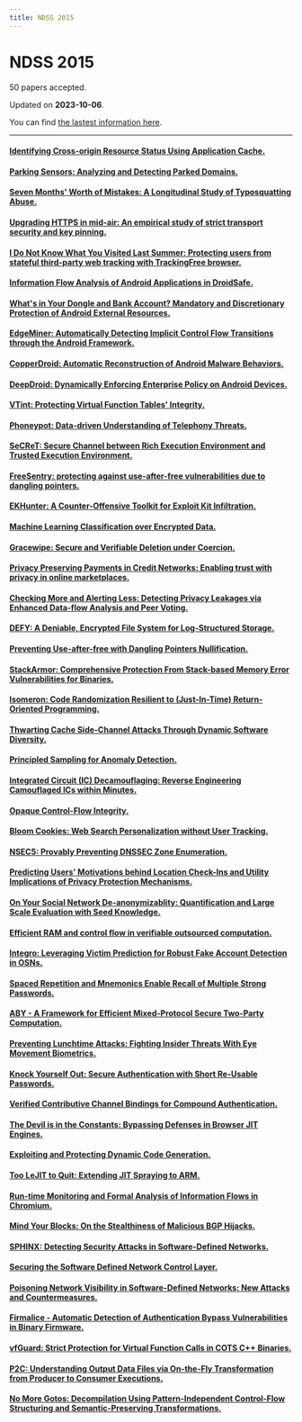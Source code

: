 ```yaml
---
title: NDSS 2015
---
```


# NDSS 2015

50 papers accepted.

Updated on **2023-10-06**.



You can find [the lastest information here](https://dblp.org/db/conf/ndss/ndss2015.html).

---

#### [Identifying Cross-origin Resource Status Using Application Cache.](https://www.ndss-symposium.org/ndss2015/identifying-cross-origin-resource-status-using-application-cache)

#### [Parking Sensors: Analyzing and Detecting Parked Domains.](https://www.ndss-symposium.org/ndss2015/parking-sensors-analyzing-and-detecting-parked-domains)

#### [Seven Months' Worth of Mistakes: A Longitudinal Study of Typosquatting Abuse.](https://www.ndss-symposium.org/ndss2015/seven-months-worth-mistakes-longitudinal-study-typosquatting-abuse)

#### [Upgrading HTTPS in mid-air: An empirical study of strict transport security and key pinning.](https://www.ndss-symposium.org/ndss2015/upgrading-https-mid-air-empirical-study-strict-transport-security-and-key-pinning)

#### [I Do Not Know What You Visited Last Summer: Protecting users from stateful third-party web tracking with TrackingFree browser.](https://www.ndss-symposium.org/ndss2015/i-do-not-know-what-you-visited-last-summer-protecting-users-third-party-web-tracking)

#### [Information Flow Analysis of Android Applications in DroidSafe.](https://www.ndss-symposium.org/ndss2015/information-flow-analysis-android-applications-droidsafe)

#### [What's in Your Dongle and Bank Account? Mandatory and Discretionary Protection of Android External Resources.](https://www.ndss-symposium.org/ndss2015/whats-your-dongle-and-bank-account-mandatory-and-discretionary-protection-android-external)

#### [EdgeMiner: Automatically Detecting Implicit Control Flow Transitions through the Android Framework.](https://www.ndss-symposium.org/ndss2015/edgeminer-automatically-detecting-implicit-control-flow-transitions-through-android-framework)

#### [CopperDroid: Automatic Reconstruction of Android Malware Behaviors.](https://www.ndss-symposium.org/ndss2015/copperdroid-automatic-reconstruction-android-malware-behaviors)

#### [DeepDroid: Dynamically Enforcing Enterprise Policy on Android Devices.](https://www.ndss-symposium.org/ndss2015/deepdroid-dynamically-enforcing-enterprise-policy-android-devices)

#### [VTint: Protecting Virtual Function Tables' Integrity.](https://www.ndss-symposium.org/ndss2015/vtint-protecting-virtual-function-tables-integrity)

#### [Phoneypot: Data-driven Understanding of Telephony Threats.](https://www.ndss-symposium.org/ndss2015/phoneypot-data-driven-understanding-telephony-threats)

#### [SeCReT: Secure Channel between Rich Execution Environment and Trusted Execution Environment.](https://www.ndss-symposium.org/ndss2015/secret-secure-channel-between-rich-execution-environment-and-trusted-execution-environment)

#### [FreeSentry: protecting against use-after-free vulnerabilities due to dangling pointers.](https://www.ndss-symposium.org/ndss2015/freesentry-protecting-against-use-after-free-vulnerabilities-due-dangling-pointers)

#### [EKHunter: A Counter-Offensive Toolkit for Exploit Kit Infiltration.](https://www.ndss-symposium.org/ndss2015/ekhunter-counter-offensive-toolkit-exploit-kit-infiltration)

#### [Machine Learning Classification over Encrypted Data.](https://www.ndss-symposium.org/ndss2015/machine-learning-classification-over-encrypted-data)

#### [Gracewipe: Secure and Verifiable Deletion under Coercion.](https://www.ndss-symposium.org/ndss2015/gracewipe-secure-and-verifiable-deletion-under-coercion)

#### [Privacy Preserving Payments in Credit Networks: Enabling trust with privacy in online marketplaces.](https://www.ndss-symposium.org/ndss2015/privacy-preserving-payments-credit-networks-enabling-trust-privacy-online-marketplaces)

#### [Checking More and Alerting Less: Detecting Privacy Leakages via Enhanced Data-flow Analysis and Peer Voting.](https://www.ndss-symposium.org/ndss2015/checking-more-and-alerting-less-detecting-privacy-leakages-enhanced-data-flow-analysis-and-peer)

#### [DEFY: A Deniable, Encrypted File System for Log-Structured Storage.](https://www.ndss-symposium.org/ndss2015/defy-deniable-encrypted-file-system-log-structured-storage)

#### [Preventing Use-after-free with Dangling Pointers Nullification.](https://www.ndss-symposium.org/ndss2015/preventing-use-after-free-dangling-pointers-nullification)

#### [StackArmor: Comprehensive Protection From Stack-based Memory Error Vulnerabilities for Binaries.](https://www.ndss-symposium.org/ndss2015/stackarmor-comprehensive-protection-stack-based-memory-error-vulnerabilities-binaries)

#### [Isomeron: Code Randomization Resilient to (Just-In-Time) Return-Oriented Programming.](https://www.ndss-symposium.org/ndss2015/isomeron-code-randomization-resilient-just-time-return-oriented-programming)

#### [Thwarting Cache Side-Channel Attacks Through Dynamic Software Diversity.](https://www.ndss-symposium.org/ndss2015/thwarting-cache-side-channel-attacks-through-dynamic-software-diversity)

#### [Principled Sampling for Anomaly Detection.](https://www.ndss-symposium.org/ndss2015/principled-sampling-anomaly-detection)

#### [Integrated Circuit (IC) Decamouflaging: Reverse Engineering Camouflaged ICs within Minutes.](https://www.ndss-symposium.org/ndss2015/integrated-circuit-ic-decamouflaging-reverse-engineering-camouflaged-ics-within-minutes)

#### [Opaque Control-Flow Integrity.](https://www.ndss-symposium.org/ndss2015/opaque-control-flow-integrity)

#### [Bloom Cookies: Web Search Personalization without User Tracking.](https://www.ndss-symposium.org/ndss2015/bloom-cookies-web-search-personalization-without-user-tracking)

#### [NSEC5: Provably Preventing DNSSEC Zone Enumeration.](https://www.ndss-symposium.org/ndss2015/nsec5-provably-preventing-dnssec-zone-enumeration)

#### [Predicting Users' Motivations behind Location Check-Ins and Utility Implications of Privacy Protection Mechanisms.](https://doi.org/10.14722/ndss.2015.23032)

#### [On Your Social Network De-anonymizablity: Quantification and Large Scale Evaluation with Seed Knowledge.](https://www.ndss-symposium.org/ndss2015/your-social-network-de-anonymizablity-quantification-and-large-scale-evaluation-seed-knowledge)

#### [Efficient RAM and control flow in verifiable outsourced computation.](https://www.ndss-symposium.org/ndss2015/efficient-ram-and-control-flow-verifiable-outsourced-computation)

#### [Integro: Leveraging Victim Prediction for Robust Fake Account Detection in OSNs.](https://www.ndss-symposium.org/ndss2015/integro-leveraging-victim-prediction-robust-fake-account-detection-osns)

#### [Spaced Repetition and Mnemonics Enable Recall of Multiple Strong Passwords.](https://www.ndss-symposium.org/ndss2015/spaced-repetition-and-mnemonics-enable-recall-multiple-strong-passwords)

#### [ABY - A Framework for Efficient Mixed-Protocol Secure Two-Party Computation.](https://www.ndss-symposium.org/ndss2015/aby---framework-efficient-mixed-protocol-secure-two-party-computation)

#### [Preventing Lunchtime Attacks: Fighting Insider Threats With Eye Movement Biometrics.](https://www.ndss-symposium.org/ndss2015/preventing-lunchtime-attacks-fighting-insider-threats-eye-movement-biometrics)

#### [Knock Yourself Out: Secure Authentication with Short Re-Usable Passwords.](https://www.ndss-symposium.org/ndss2015/knock-yourself-out-secure-authentication-short-re-usable-passwords)

#### [Verified Contributive Channel Bindings for Compound Authentication.](https://www.ndss-symposium.org/ndss2015/verified-contributive-channel-bindings-compound-authentication)

#### [The Devil is in the Constants: Bypassing Defenses in Browser JIT Engines.](https://www.ndss-symposium.org/ndss2015/devil-constants-bypassing-defenses-browser-jit-engines)

#### [Exploiting and Protecting Dynamic Code Generation.](https://www.ndss-symposium.org/ndss2015/exploiting-and-protecting-dynamic-code-generation)

#### [Too LeJIT to Quit: Extending JIT Spraying to ARM.](https://www.ndss-symposium.org/ndss2015/too-lejit-quit-extending-jit-spraying-arm)

#### [Run-time Monitoring and Formal Analysis of Information Flows in Chromium.](https://www.ndss-symposium.org/ndss2015/run-time-monitoring-and-formal-analysis-information-flows-chromium)

#### [Mind Your Blocks: On the Stealthiness of Malicious BGP Hijacks.](https://www.ndss-symposium.org/ndss2015/mind-your-blocks-stealthiness-malicious-bgp-hijacks)

#### [SPHINX: Detecting Security Attacks in Software-Defined Networks.](https://www.ndss-symposium.org/ndss2015/sphinx-detecting-security-attacks-software-defined-networks)

#### [Securing the Software Defined Network Control Layer.](https://www.ndss-symposium.org/ndss2015/securing-software-defined-network-control-layer)

#### [Poisoning Network Visibility in Software-Defined Networks: New Attacks and Countermeasures.](https://www.ndss-symposium.org/ndss2015/poisoning-network-visibility-software-defined-networks-new-attacks-and-countermeasures)

#### [Firmalice - Automatic Detection of Authentication Bypass Vulnerabilities in Binary Firmware.](https://www.ndss-symposium.org/ndss2015/firmalice-automatic-detection-authentication-bypass-vulnerabilities-binary-firmware)

#### [vfGuard: Strict Protection for Virtual Function Calls in COTS C++ Binaries.](https://www.ndss-symposium.org/ndss2015/vfguard-strict-protection-virtual-function-calls-cots-c-binaries)

#### [P2C: Understanding Output Data Files via On-the-Fly Transformation from Producer to Consumer Executions.](https://www.ndss-symposium.org/ndss2015/p2c-understanding-output-data-files-fly-transformation-producer-consumer-executions)

#### [No More Gotos: Decompilation Using Pattern-Independent Control-Flow Structuring and Semantic-Preserving Transformations.](https://www.ndss-symposium.org/ndss2015/no-more-gotos-decompilation-using-pattern-independent-control-flow-structuring-and-semantics)

